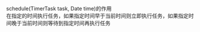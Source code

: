 schedule(TimerTask task, Date time)的作用
<br/>
在指定的时间执行任务，如果指定时间早于当前时间则立即执行任务，如果指定时间晚于当前时间则等待到指定时间再执行任务